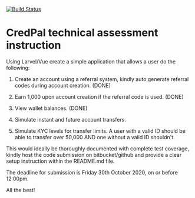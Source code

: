 [![Build Status](https://travis-ci.org/laravel/lumen-framework.svg)](https://travis-ci.org/laravel/lumen-framework)

# CredPal technical assessment instruction

Using Larvel/Vue create a simple application that allows a user do the following:

1.    Create an account using a referral system, kindly auto generate referral codes during account creation. (DONE)

2.    Earn 1,000 upon account creation if the referral code is used. (DONE)

3.    View wallet balances. (DONE)

4.    Simulate instant and future account transfers.

5.    Simulate KYC levels for transfer limits. A user with a valid ID should be able to transfer over 50,000 AND one without a valid ID shouldn't.

This would ideally be thoroughly documented with complete test coverage, kindly host the code submission on bitbucket/github and provide a clear setup instruction within the README.md file.

The deadline for submission is Friday 30th October 2020, on or before 12:00pm.

All the best!
